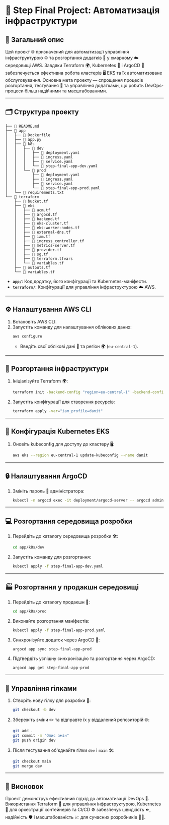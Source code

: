 # 📘 Step Final Project: Автоматизація інфраструктури

## 📝 Загальний опис

Цей проект 🌐 призначений для автоматизації управління інфраструктурою ⚙️ та розгортання додатків 📱 у хмарному ☁️ середовищі AWS. Завдяки Terraform 🌍, Kubernetes 🐳 і ArgoCD 🚀 забезпечується ефективна робота кластерів 🖥️ EKS та їх автоматизоване обслуговування. Основна мета проекту — спрощення процесів розгортання, тестування 🧪 та управління додатками, що робить DevOps-процеси більш надійними та масштабованими.

---

## 🗂️ Структура проекту

```
├── 📘 README.md
├── 📁 app
│   ├── 🐳 Dockerfile
│   ├── 📜 app.py
│   ├── 📂 k8s
│   │   ├── 📁 dev
│   │   │   ├── 📄 deployment.yaml
│   │   │   ├── 📄 ingress.yaml
│   │   │   ├── 📄 service.yaml
│   │   │   └── 📄 step-final-app-dev.yaml
│   │   └── 📁 prod
│   │       ├── 📄 deployment.yaml
│   │       ├── 📄 ingress.yaml
│   │       ├── 📄 service.yaml
│   │       └── 📄 step-final-app-prod.yaml
│   └── 📄 requirements.txt
└── 📂 terraform
    ├── 📄 bucket.tf
    ├── 📂 eks
    │   ├── 📄 acm.tf
    │   ├── 📄 argocd.tf
    │   ├── 📄 backend.tf
    │   ├── 📄 eks-cluster.tf
    │   ├── 📄 eks-worker-nodes.tf
    │   ├── 📄 external-dns.tf
    │   ├── 📄 iam.tf
    │   ├── 📄 ingress_controller.tf
    │   ├── 📄 metrics-server.tf
    │   ├── 📄 provider.tf
    │   ├── 📄 sg.tf
    │   ├── 📄 terraform.tfvars
    │   └── 📄 variables.tf
    ├── 📄 outputs.tf
    └── 📄 variables.tf
```

- **`app/`**: Код додатку, його конфігурації та Kubernetes-маніфести.
- **`terraform/`**: Конфігурації для управління інфраструктурою ☁️ AWS.

---

## ⚙️ Налаштування AWS CLI

1. Встановіть AWS CLI.
2. Запустіть команду для налаштування облікових даних:
   ```sh
   aws configure
   ```
   - Введіть свої облікові дані 🔑 та регіон 🌍 (`eu-central-1`).

---

## 🚧 Розгортання інфраструктури

1. Ініціалізуйте Terraform 🌍:
   ```sh
   terraform init -backend-config "region=eu-central-1" -backend-config "profile=danit"
   ```
2. Запустіть конфігурації для створення ресурсів:
   ```sh
   terraform apply -var="iam_profile=danit"
   ```

---

## 🐳 Конфігурація Kubernetes EKS

1. Оновіть kubeconfig для доступу до кластеру 🖥️:
   ```sh
   aws eks --region eu-central-1 update-kubeconfig --name danit
   ```

---

## 🔒 Налаштування ArgoCD

1. Змініть пароль 🔑 адміністратора:
   ```sh
   kubectl -n argocd exec -it deployment/argocd-server -- argocd admin initial-password --password <new-password>
   ```

---

## 💻 Розгортання середовища розробки

1. Перейдіть до каталогу середовища розробки 🛠️:
   ```sh
   cd app/k8s/dev
   ```
2. Запустіть команду для розгортання:
   ```sh
   kubectl apply -f step-final-app-dev.yaml
   ```

---

## 🏭 Розгортання у продакшн середовищі

1. Перейдіть до каталогу продакшн 🏢:
   ```sh
   cd app/k8s/prod
   ```
2. Виконайте розгортання маніфестів:
   ```sh
   kubectl apply -f step-final-app-prod.yaml
   ```
3. Синхронізуйте додаток через ArgoCD 🚀:
   ```sh
   argocd app sync step-final-app-prod
   ```
4. Підтвердіть успішну синхронізацію та розгортання через ArgoCD:
   ```sh
   argocd app get step-final-app-prod
   ```

---

## 🌿 Управління гілками

1. Створіть нову гілку для розробки 🌱:
   ```sh
   git checkout -b dev
   ```
2. Збережіть зміни ✏️ та відправте їх у віддалений репозиторій 🌐:
   ```sh
   git add .
   git commit -m "Опис змін"
   git push origin dev
   ```
3. Після тестування об'єднайте гілки `dev` і `main` 🛠️:
   ```sh
   git checkout main
   git merge dev
   ```

---

## 🏁 Висновок

Проект демонструє ефективний підхід до автоматизації DevOps 🔧. Використання Terraform 📜 для управління інфраструктурою, Kubernetes 🐳 для оркестрації контейнерів та CI/CD ⚙️ забезпечує швидкість ⏩, надійність 🛡️ і масштабованість 📈 для сучасних розробників 👨‍💻.

